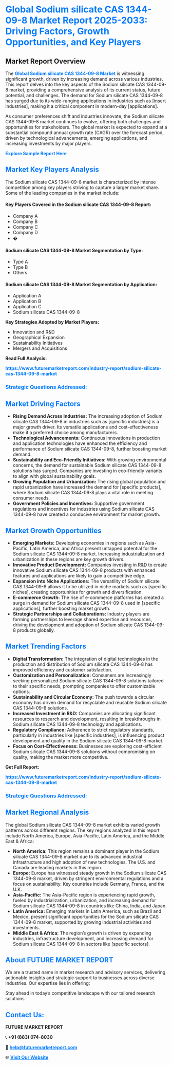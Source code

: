 <h1 style="color: #007BFF;">Global Sodium silicate CAS 1344-09-8 Market Report 2025-2033: Driving Factors, Growth Opportunities, and Key Players</h1>

<section id="overview">
<h2>Market Report Overview</h2>
<p>The <a href="https://www.futuremarketreport.com/industry-report/sodium-silicate-cas-1344-09-8-market" style="color: #007BFF; text-decoration: none;"><strong>Global Sodium silicate CAS 1344-09-8 Market</strong></a> is witnessing significant growth, driven by increasing demand across various industries. This report delves into the key aspects of the Sodium silicate CAS 1344-09-8 market, providing a comprehensive analysis of its current status, future potential, and challenges. The demand for Sodium silicate CAS 1344-09-8 has surged due to its wide-ranging applications in industries such as [insert industries], making it a critical component in modern-day [applications].</p>
<p>As consumer preferences shift and industries innovate, the Sodium silicate CAS 1344-09-8 market continues to evolve, offering both challenges and opportunities for stakeholders. The global market is expected to expand at a substantial compound annual growth rate (CAGR) over the forecast period, driven by technological advancements, emerging applications, and increasing investments by major players.</p>
</section>

<section id="overview">
<p><a href="https://www.futuremarketreport.com/request-sample/reportId=112119" style="color: #007BFF; text-decoration: none;"><strong>Explore Sample Report Here</strong></a></p>
</section>

<section id="key-players">
<h2 style="color: #007BFF;">Market Key Players Analysis</h2>
<p>The Sodium silicate CAS 1344-09-8 market is characterized by intense competition among key players striving to capture a larger market share. Some of the leading companies in the market include:</p>
<h4>Key Players Covered in the Sodium silicate CAS 1344-09-8 Report:</h4>
<ul><li>Company A</li><li>Company B</li><li>Company C</li><li>Company D</li><li>�</li></ul>
<h4>Sodium silicate CAS 1344-09-8 Market Segmentation by Type:</h4>
<ul><li>Type A</li><li>Type B</li><li>Others</li></ul>

<h4>Sodium silicate CAS 1344-09-8 Market Segmentation by Application:</h4>
<ul><li>Application A</li><li>Application B</li><li>Application C</li><li>Sodium silicate CAS 1344-09-8</li></ul>
<p><strong>Key Strategies Adopted by Market Players:</strong></p>
<ul>
<li>Innovation and R&D</li>
<li>Geographical Expansion</li>
<li>Sustainability Initiatives</li>
<li>Mergers and Acquisitions</li>
</ul>
</section>

<section>
<p><strong>Read Full Analysis: </strong></p><a href="https://www.futuremarketreport.com/industry-report/sodium-silicate-cas-1344-09-8-market" style="color: #007BFF; text-decoration: none;"><strong>https://www.futuremarketreport.com/industry-report/sodium-silicate-cas-1344-09-8-market</strong></a>
<h3 style="color: #007BFF;">Strategic Questions Addressed:</h3>
</section>

<section id="driving-factors">
<h2 style="color: #007BFF;">Market Driving Factors</h2>
<ul>
<li><strong>Rising Demand Across Industries:</strong> The increasing adoption of Sodium silicate CAS 1344-09-8 in industries such as [specific industries] is a major growth driver. Its versatile applications and cost-effectiveness make it a preferred choice among manufacturers.</li>
<li><strong>Technological Advancements:</strong> Continuous innovations in production and application technologies have enhanced the efficiency and performance of Sodium silicate CAS 1344-09-8, further boosting market demand.</li>
<li><strong>Sustainability and Eco-Friendly Initiatives:</strong> With growing environmental concerns, the demand for sustainable Sodium silicate CAS 1344-09-8 solutions has surged. Companies are investing in eco-friendly variants to align with global sustainability goals.</li>
<li><strong>Growing Population and Urbanization:</strong> The rising global population and rapid urbanization have increased the demand for [specific products], where Sodium silicate CAS 1344-09-8 plays a vital role in meeting consumer needs.</li>
<li><strong>Government Policies and Incentives:</strong> Supportive government regulations and incentives for industries using Sodium silicate CAS 1344-09-8 have created a conducive environment for market growth.</li>
</ul>
</section>

<section id="growth-opportunities">
<h2 style="color: #007BFF;">Market Growth Opportunities</h2>
<ul>
<li><strong>Emerging Markets:</strong> Developing economies in regions such as Asia-Pacific, Latin America, and Africa present untapped potential for the Sodium silicate CAS 1344-09-8 market. Increasing industrialization and urbanization in these regions are key growth drivers.</li>
<li><strong>Innovative Product Development:</strong> Companies investing in R&D to create innovative Sodium silicate CAS 1344-09-8 products with enhanced features and applications are likely to gain a competitive edge.</li>
<li><strong>Expansion into Niche Applications:</strong> The versatility of Sodium silicate CAS 1344-09-8 allows it to be utilized in niche markets such as [specific niches], creating opportunities for growth and diversification.</li>
<li><strong>E-commerce Growth:</strong> The rise of e-commerce platforms has created a surge in demand for Sodium silicate CAS 1344-09-8 used in [specific applications], further boosting market growth.</li>
<li><strong>Strategic Partnerships and Collaborations:</strong> Industry players are forming partnerships to leverage shared expertise and resources, driving the development and adoption of Sodium silicate CAS 1344-09-8 products globally.</li>
</ul>
</section>

<section id="trending-factors">
<h2 style="color: #007BFF;">Market Trending Factors</h2>
<ul>
<li><strong>Digital Transformation:</strong> The integration of digital technologies in the production and distribution of Sodium silicate CAS 1344-09-8 has improved efficiency and customer satisfaction.</li>
<li><strong>Customization and Personalization:</strong> Consumers are increasingly seeking personalized Sodium silicate CAS 1344-09-8 solutions tailored to their specific needs, prompting companies to offer customizable options.</li>
<li><strong>Sustainability and Circular Economy:</strong> The push towards a circular economy has driven demand for recyclable and reusable Sodium silicate CAS 1344-09-8 solutions.</li>
<li><strong>Increased Investment in R&D:</strong> Companies are allocating significant resources to research and development, resulting in breakthroughs in Sodium silicate CAS 1344-09-8 technology and applications.</li>
<li><strong>Regulatory Compliance:</strong> Adherence to strict regulatory standards, particularly in industries like [specific industries], is influencing product development and quality in the Sodium silicate CAS 1344-09-8 market.</li>
<li><strong>Focus on Cost-Effectiveness:</strong> Businesses are exploring cost-efficient Sodium silicate CAS 1344-09-8 solutions without compromising on quality, making the market more competitive.</li>
</ul>
</section>

<section>
<p><strong>Get Full Report: </strong></p><a href="https://www.futuremarketreport.com/industry-report/sodium-silicate-cas-1344-09-8-market" style="color: #007BFF; text-decoration: none;"><strong>https://www.futuremarketreport.com/industry-report/sodium-silicate-cas-1344-09-8-market</strong></a>
<h3 style="color: #007BFF;">Strategic Questions Addressed:</h3>
</section>


<section id="regional-analysis">
<h2 style="color: #007BFF;">Market Regional Analysis</h2>
<p>The global Sodium silicate CAS 1344-09-8 market exhibits varied growth patterns across different regions. The key regions analyzed in this report include North America, Europe, Asia-Pacific, Latin America, and the Middle East & Africa:</p>
<ul>
<li><strong>North America:</strong> This region remains a dominant player in the Sodium silicate CAS 1344-09-8 market due to its advanced industrial infrastructure and high adoption of new technologies. The U.S. and Canada are leading markets in this region.</li>
<li><strong>Europe:</strong> Europe has witnessed steady growth in the Sodium silicate CAS 1344-09-8 market, driven by stringent environmental regulations and a focus on sustainability. Key countries include Germany, France, and the U.K.</li>
<li><strong>Asia-Pacific:</strong> The Asia-Pacific region is experiencing rapid growth, fueled by industrialization, urbanization, and increasing demand for Sodium silicate CAS 1344-09-8 in countries like China, India, and Japan.</li>
<li><strong>Latin America:</strong> Emerging markets in Latin America, such as Brazil and Mexico, present significant opportunities for the Sodium silicate CAS 1344-09-8 market, supported by growing industrial activities and investments.</li>
<li><strong>Middle East & Africa:</strong> The region’s growth is driven by expanding industries, infrastructure development, and increasing demand for Sodium silicate CAS 1344-09-8 in sectors like [specific sectors].</li>
</ul>
</section>

<footer>
<h2 style="color: #007BFF;">About FUTURE MARKET REPORT</h2>
<p>We are a trusted name in market research and advisory services, delivering actionable insights and strategic support to businesses across diverse industries. Our expertise lies in offering:</p>

<p>Stay ahead in today’s competitive landscape with our tailored research solutions.</p>

<h2 style="color: #007BFF;">Contact Us:</h2>
<p><strong>FUTURE MARKET REPORT</strong></p>
<p>📞 <strong>+91 (883) 074-8030</strong></p>
<p>📧 <strong><a href="mailto:help@futuremarketreport.com" style="color: #007BFF;">help@futuremarketreport.com</a></strong></p>
<p>🌐 <strong><a href="https://www.futuremarketreport.com/" style="color: #007BFF;">Visit Our Website</a></strong></p>
</footer>
